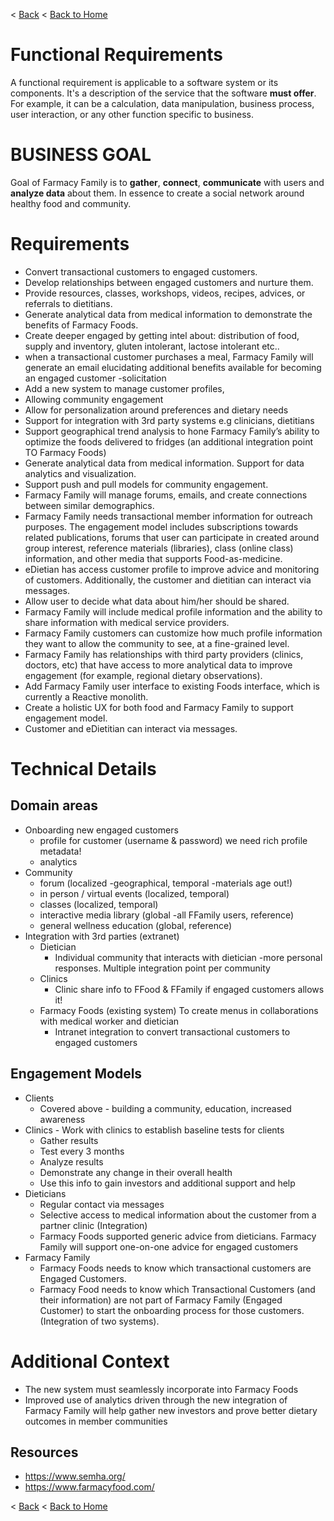 < [Back](README.md) < [Back to Home](../README.md#solution-structure)

# Functional Requirements

A functional requirement is applicable to a software system or its components. It's a description of the service that the software **must offer**. For example, it can be a calculation, data manipulation, business process, user interaction, or any other function specific to business.

# BUSINESS GOAL

Goal of Farmacy Family is to **gather**, **connect**, **communicate** with users and **analyze data** about them. In essence to create a social network around healthy food and community.

# Requirements

- Convert transactional customers to engaged customers.
- Develop relationships between engaged customers and nurture them.
- Provide resources, classes, workshops, videos, recipes, advices, or referrals to dietitians.
- Generate analytical data from medical information to demonstrate the benefits of Farmacy Foods.
- Create deeper engaged by getting intel about: distribution of food, supply and inventory, gluten intolerant, lactose intolerant etc..
- when a transactional customer purchases a meal, Farmacy Family will generate an email elucidating additional benefits available for becoming an engaged customer -solicitation
- Add a new system to manage customer profiles,
- Allowing community engagement
- Allow for personalization around preferences and dietary needs
- Support for integration with 3rd party systems e.g clinicians, dietitians
- Support geographical trend analysis to hone Farmacy Family’s ability to optimize the foods delivered to fridges (an additional integration point TO Farmacy Foods)
- Generate analytical data from medical information. Support for data analytics and visualization.
- Support push and pull models for community engagement.
- Farmacy Family will manage forums, emails, and create connections
between similar demographics.
- Farmacy Family needs transactional member information for outreach purposes. The engagement model includes subscriptions towards related publications, forums that user can participate in created around group interest, reference materials (libraries), class (online class) information, and other media  that supports Food-as-medicine.
- eDietian has access customer profile to improve advice and monitoring of customers. Additionally, the customer and dietitian can interact via messages.
- Allow user to decide what data about him/her should be shared.
- Farmacy Family will include medical profile information and the ability to share information with medical service providers.
- Farmacy Family customers can customize how much profile information they want to allow the community to see, at a fine-grained level.
- Farmacy Family has relationships with third party providers (clinics, doctors, etc) that have access to more analytical data to improve engagement (for example, regional dietary observations).
- Add Farmacy Family user interface to existing Foods interface, which is currently a Reactive monolith.
- Create a holistic UX for both food and Farmacy Family to support engagement model.
- Customer and eDietitian can interact via messages.

# Technical Details

## Domain areas

- Onboarding new engaged customers
  - profile for customer (username & password) we need rich profile metadata!
  - analytics
- Community
  - forum (localized -geographical, temporal -materials age out!)
  - in person / virtual events (localized, temporal)
  - classes (localized, temporal)
  - interactive media library (global -all FFamily users, reference)
  - general wellness education (global, reference)
- Integration with 3rd parties (extranet)
  - Dietician
    - Individual community that interacts with dietician -more personal responses. Multiple integration point per community
  - Clinics
    - Clinic share info to FFood & FFamily if engaged customers allows it!
  - Farmacy Foods (existing system) To create menus in collaborations with medical worker and dietician
    - Intranet integration to convert transactional customers to engaged customers

## Engagement Models

- Clients
  - Covered above - building a community, education, increased awareness
- Clinics - Work with clinics to establish baseline tests for clients
  - Gather results
  - Test every 3 months
  - Analyze results
  - Demonstrate any change in their overall health
  - Use this info to gain investors and additional support and help
- Dieticians
  - Regular contact via messages
  - Selective access to medical information about the customer from a partner clinic (Integration)
  - Farmacy Foods supported generic advice from dieticians. Farmacy Family will support one-on-one advice for engaged customers
- Farmacy Family
  - Farmacy Foods needs to know which transactional customers are Engaged Customers.
  - Farmacy Food needs to know which Transactional Customers (and their information) are not part of Farmacy Family (Engaged Customer) to start the onboarding process for those customers. (Integration of two systems).

# Additional Context

- The new system must seamlessly incorporate into Farmacy Foods
- Improved use of analytics driven through the new integration of Farmacy Family will help gather new investors and prove better dietary outcomes in member communities

## Resources

- https://www.semha.org/
- https://www.farmacyfood.com/

< [Back](README.md) < [Back to Home](../README.md#solution-structure)